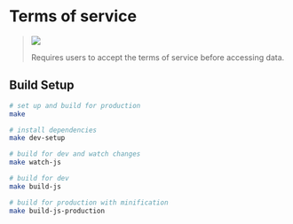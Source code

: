 # Terms of service


> ![](https://raw.githubusercontent.com/nextcloud/terms_of_service/master/docs/popup-dialog.png)
> 
> Requires users to accept the terms of service before accessing data.

## Build Setup

``` bash
# set up and build for production
make

# install dependencies
make dev-setup

# build for dev and watch changes
make watch-js

# build for dev
make build-js

# build for production with minification
make build-js-production
```

